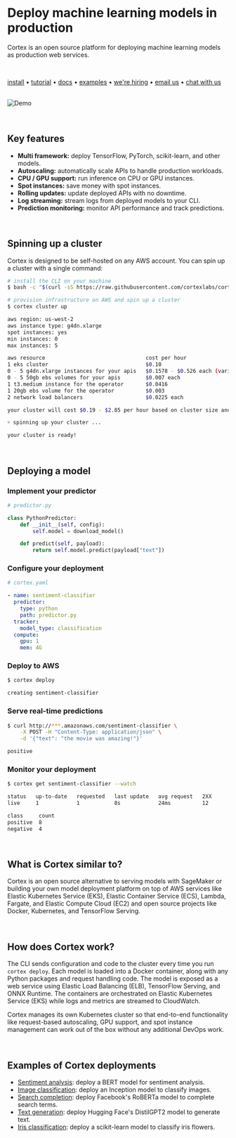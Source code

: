 # Deploy machine learning models in production

Cortex is an open source platform for deploying machine learning models as production web services.

<br>

<!-- Delete on release branches -->
<!-- CORTEX_VERSION_README_MINOR -->
[install](https://cortex.dev/install) • [tutorial](https://cortex.dev/iris-classifier) • [docs](https://cortex.dev) • [examples](https://github.com/cortexlabs/cortex/tree/0.15/examples) • [we're hiring](https://angel.co/cortex-labs-inc/jobs) • [email us](mailto:hello@cortex.dev) • [chat with us](https://gitter.im/cortexlabs/cortex)<br><br>

<!-- Set header Cache-Control=no-cache on the S3 object metadata (see https://help.github.com/en/articles/about-anonymized-image-urls) -->
![Demo](https://d1zqebknpdh033.cloudfront.net/demo/gif/v0.13_2.gif)

<br>

## Key features

* **Multi framework:** deploy TensorFlow, PyTorch, scikit-learn, and other models.
* **Autoscaling:** automatically scale APIs to handle production workloads.
* **CPU / GPU support:** run inference on CPU or GPU instances.
* **Spot instances:** save money with spot instances.
* **Rolling updates:** update deployed APIs with no downtime.
* **Log streaming:** stream logs from deployed models to your CLI.
* **Prediction monitoring:** monitor API performance and track predictions.

<br>

## Spinning up a cluster

Cortex is designed to be self-hosted on any AWS account. You can spin up a cluster with a single command:

<!-- CORTEX_VERSION_README_MINOR -->
```bash
# install the CLI on your machine
$ bash -c "$(curl -sS https://raw.githubusercontent.com/cortexlabs/cortex/0.15/get-cli.sh)"

# provision infrastructure on AWS and spin up a cluster
$ cortex cluster up

aws region: us-west-2
aws instance type: g4dn.xlarge
spot instances: yes
min instances: 0
max instances: 5

aws resource                                cost per hour
1 eks cluster                               $0.10
0 - 5 g4dn.xlarge instances for your apis   $0.1578 - $0.526 each (varies based on spot price)
0 - 5 50gb ebs volumes for your apis        $0.007 each
1 t3.medium instance for the operator       $0.0416
1 20gb ebs volume for the operator          $0.003
2 network load balancers                    $0.0225 each

your cluster will cost $0.19 - $2.85 per hour based on cluster size and spot pricing

￮ spinning up your cluster ...

your cluster is ready!
```

<br>

## Deploying a model

### Implement your predictor

```python
# predictor.py

class PythonPredictor:
    def __init__(self, config):
        self.model = download_model()

    def predict(self, payload):
        return self.model.predict(payload["text"])
```

### Configure your deployment

```yaml
# cortex.yaml

- name: sentiment-classifier
  predictor:
    type: python
    path: predictor.py
  tracker:
    model_type: classification
  compute:
    gpu: 1
    mem: 4G
```

### Deploy to AWS

```bash
$ cortex deploy

creating sentiment-classifier
```

### Serve real-time predictions

```bash
$ curl http://***.amazonaws.com/sentiment-classifier \
    -X POST -H "Content-Type: application/json" \
    -d '{"text": "the movie was amazing!"}'

positive
```

### Monitor your deployment

```bash
$ cortex get sentiment-classifier --watch

status   up-to-date   requested   last update   avg request   2XX
live     1            1           8s            24ms          12

class     count
positive  8
negative  4
```

<br>

## What is Cortex similar to?

Cortex is an open source alternative to serving models with SageMaker or building your own model deployment platform on top of AWS services like Elastic Kubernetes Service (EKS), Elastic Container Service (ECS), Lambda, Fargate, and Elastic Compute Cloud (EC2) and open source projects like Docker, Kubernetes, and TensorFlow Serving.

<br>

## How does Cortex work?

The CLI sends configuration and code to the cluster every time you run `cortex deploy`. Each model is loaded into a Docker container, along with any Python packages and request handling code. The model is exposed as a web service using Elastic Load Balancing (ELB), TensorFlow Serving, and ONNX Runtime. The containers are orchestrated on Elastic Kubernetes Service (EKS) while logs and metrics are streamed to CloudWatch.

Cortex manages its own Kubernetes cluster so that end-to-end functionality like request-based autoscaling, GPU support, and spot instance management can work out of the box without any additional DevOps work.

<br>

## Examples of Cortex deployments

<!-- CORTEX_VERSION_README_MINOR x5 -->
* [Sentiment analysis](https://github.com/cortexlabs/cortex/tree/0.15/examples/tensorflow/sentiment-analyzer): deploy a BERT model for sentiment analysis.
* [Image classification](https://github.com/cortexlabs/cortex/tree/0.15/examples/tensorflow/image-classifier): deploy an Inception model to classify images.
* [Search completion](https://github.com/cortexlabs/cortex/tree/0.15/examples/pytorch/search-completer): deploy Facebook's RoBERTa model to complete search terms.
* [Text generation](https://github.com/cortexlabs/cortex/tree/0.15/examples/pytorch/text-generator): deploy Hugging Face's DistilGPT2 model to generate text.
* [Iris classification](https://github.com/cortexlabs/cortex/tree/0.15/examples/sklearn/iris-classifier): deploy a scikit-learn model to classify iris flowers.
